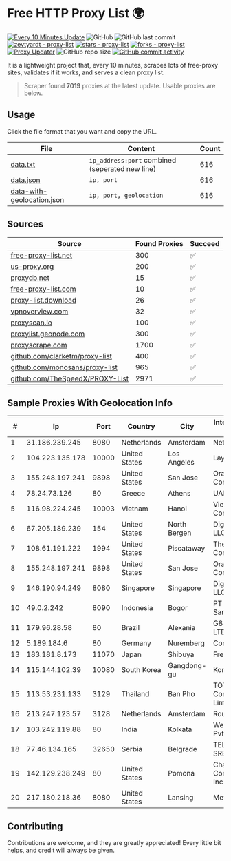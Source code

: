 
# Free HTTP Proxy List 🌍

[![Every 10 Minutes Update](https://github.com/mertguvencli/http-proxy-list/actions/workflows/main.yml/badge.svg?branch=main)](https://github.com/mertguvencli/http-proxy-list/actions/workflows/main.yml)
![GitHub](https://img.shields.io/github/license/mertguvencli/http-proxy-list)
![GitHub last commit](https://img.shields.io/github/last-commit/mertguvencli/http-proxy-list)
[![zevtyardt - proxy-list](https://img.shields.io/static/v1?label=zevtyardt&message=proxy-list&color=blue&logo=github)](https://github.com/zevtyardt/proxy-list "Go to GitHub repo")
[![stars - proxy-list](https://img.shields.io/github/stars/zevtyardt/proxy-list?style=social)](https://github.com/zevtyardt/proxy-list)
[![forks - proxy-list](https://img.shields.io/github/forks/zevtyardt/proxy-list?style=social)](https://github.com/zevtyardt/proxy-list)
[![Proxy Updater](https://github.com/zevtyardt/proxy-list/workflows/Proxy%20Updater/badge.svg)](https://github.com/zevtyardt/proxy-list/actions?query=workflow:"Proxy+Updater")
![GitHub repo size](https://img.shields.io/github/repo-size/zevtyardt/proxy-list)
[![GitHub commit activity](https://img.shields.io/github/commit-activity/m/zevtyardt/proxy-list?logo=commits)](https://github.com/zevtyardt/proxy-list/commits/main)

It is a lightweight project that, every 10 minutes, scrapes lots of free-proxy sites, validates if it works, and serves a clean proxy list.

> Scraper found **7019** proxies at the latest update. Usable proxies are below.

## Usage

Click the file format that you want and copy the URL.

|File|Content|Count|
|----|-------|-----|
|[data.txt](https://raw.githubusercontent.com/mertguvencli/http-proxy-list/main/proxy-list/data.txt)|`ip_address:port` combined (seperated new line)|616|
|[data.json](https://raw.githubusercontent.com/mertguvencli/http-proxy-list/main/proxy-list/data.json)|`ip, port`|616|
|[data-with-geolocation.json](https://raw.githubusercontent.com/mertguvencli/http-proxy-list/main/proxy-list/data-with-geolocation.json)|`ip, port, geolocation`|616|

## Sources

|Source|Found Proxies|Succeed|
|------|-------------|-------|
|[free-proxy-list.net](https://free-proxy-list.net)|300|✅|
|[us-proxy.org](https://www.us-proxy.org)|200|✅|
|[proxydb.net](http://proxydb.net)|15|✅|
|[free-proxy-list.com](https://free-proxy-list.com/?page=&port=&type%5B%5D=http&type%5B%5D=https&up_time=0&search=Search)|10|✅|
|[proxy-list.download](https://www.proxy-list.download/HTTP)|26|✅|
|[vpnoverview.com](https://vpnoverview.com/privacy/anonymous-browsing/free-proxy-servers)|32|✅|
|[proxyscan.io](https://www.proxyscan.io)|100|✅|
|[proxylist.geonode.com](https://proxylist.geonode.com/api/proxy-list?limit=300&page=1&sort_by=lastChecked&sort_type=desc&protocols=http,https)|300|✅|
|[proxyscrape.com](https://api.proxyscrape.com/v2/?request=displayproxies&protocol=http&timeout=10000&country=all&ssl=all&anonymity=all)|1700|✅|
|[github.com/clarketm/proxy-list](https://raw.githubusercontent.com/clarketm/proxy-list/master/proxy-list-raw.txt)|400|✅|
|[github.com/monosans/proxy-list](https://raw.githubusercontent.com/monosans/proxy-list/main/proxies/http.txt)|965|✅|
|[github.com/TheSpeedX/PROXY-List](https://raw.githubusercontent.com/TheSpeedX/PROXY-List/master/http.txt)|2971|✅|


## Sample Proxies With Geolocation Info

|#|Ip|Port|Country|City|Internet Service Provider|
|-|--|----|-------|----|-------------------------|
|1|31.186.239.245|8080|Netherlands|Amsterdam|NetSkope Inc|
|2|104.223.135.178|10000|United States|Los Angeles|LayerHost|
|3|155.248.197.241|9898|United States|San Jose|Oracle Corporation|
|4|78.24.73.126|80|Greece|Athens|UAB Porenta|
|5|116.98.224.245|10003|Vietnam|Hanoi|Viettel Corporation|
|6|67.205.189.239|154|United States|North Bergen|DigitalOcean, LLC|
|7|108.61.191.222|1994|United States|Piscataway|The Constant Company|
|8|155.248.197.241|9898|United States|San Jose|Oracle Corporation|
|9|146.190.94.249|8080|Singapore|Singapore|DigitalOcean, LLC|
|10|49.0.2.242|8090|Indonesia|Bogor|PT Usaha Adi Sanggoro|
|11|179.96.28.58|80|Brazil|Alexania|G8 NETWORKS LTDA|
|12|5.189.184.6|80|Germany|Nuremberg|Contabo GmbH|
|13|183.181.8.173|11070|Japan|Shibuya|FreeBit Co., Ltd.|
|14|115.144.102.39|10080|South Korea|Gangdong-gu|Korea Telecom|
|15|113.53.231.133|3129|Thailand|Ban Pho|TOT Public Company Limited|
|16|213.247.123.57|3128|Netherlands|Amsterdam|Routit BV|
|17|103.242.119.88|80|India|Kolkata|Web Werks India Pvt. Ltd.|
|18|77.46.134.165|32650|Serbia|Belgrade|TELEKOM-SRBIJA|
|19|142.129.238.249|80|United States|Pomona|Charter Communications Inc|
|20|217.180.218.36|8080|United States|Lansing|Metronet|



## Contributing

Contributions are welcome, and they are greatly appreciated! Every
little bit helps, and credit will always be given.

